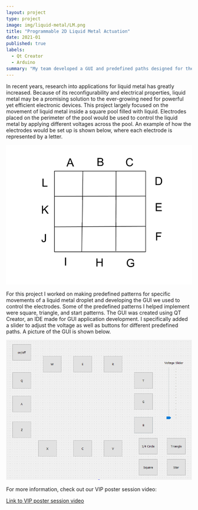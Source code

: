 ```yaml
---
layout: project
type: project
image: img/liquid-metal/LM.png
title: "Programmable 2D Liquid Metal Actuation"
date: 2021-01
published: true
labels:
  - Qt Creator
  - Arduino
summary: "My team developed a GUI and predefined paths designed for the movement of a droplet of liquid metal in a 2D plane. I worked on this project for the class ENGR 296 as part of the Liquid-Metal Electronics Vertically Integrated Projects (VIP) team. "
---
```


In recent years, research into applications for liquid metal has greatly increased. Because of its reconfigurability and electrical properties, liquid metal may be a promising solution to the ever-growing need for powerful yet efficient electronic devices. This project largely focused on the movement of liquid metal inside a square pool filled with liquid. Electrodes placed on the perimeter of the pool would be used to control the liquid metal by applying different voltages across the pool. An example of how the electrodes would be set up is shown below, where each electrode is represented by a letter.

<img class="img-fluid" src="../img/liquid-metal/lmGridTemplate.png">

For this project I worked on making predefined patterns for specific movements of a liquid metal droplet and developing the GUI we used to control the electrodes. Some of the predefined patterns I helped implement were square, triangle, and start patterns. The GUI was created using QT Creator, an IDE made for GUI application development. I specifically added a slider to adjust the voltage as well as buttons for different predefined paths. A picture of the GUI is shown below.

<img class="img-fluid" src="../img/liquid-metal/VoltageSliderGUI.PNG">

For more information, check out our VIP poster session video:

[Link to VIP poster session video](https://manoa.hawaii.edu/uh-vip/poster-sessions/spring-2021-poster-session/#TOC-Liquid-Metal-Electronics-VIP)
